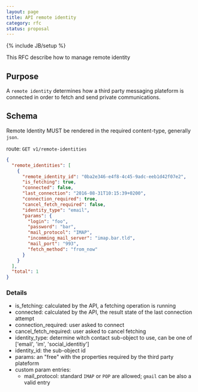 ```yaml
---
layout: page
title: API remote identity
category: rfc
status: proposal
---
```


{% include JB/setup %}

This RFC describe how to manage remote identity

## Purpose

A `remote identity` determines how a third party messaging plateform is connected in order to fetch
and send private communications.

## Schema

Remote Identity MUST be rendered in the required content-type, generally `json`.

route: `GET v1/remote-identities`

```json
{
  "remote_identities": [
    {
      "remote_identity_id": "0ba2e346-e4f8-4c45-9adc-eeb1d42f07e2",
      "is_fetching": true,
      "connected": false,
      "last_connection": "2016-08-31T10:15:39+0200",
      "connection_required": true,
      "cancel_fetch_required": false,
      "identity_type": "email",
      "params": {
        "login": "foo",
        "password": "bar",
        "mail_protocol": "IMAP",
        "incomming_mail_server": "imap.bar.tld",
        "mail_port": "993",
        "fetch_method": "from_now"
      }
    }
  ],
  "total": 1
}
```

### Details

 * is_fetching: calculated by the API, a fetching operation is running
 * connected: calculated by the API, the result state of the last connection attempt
 * connection_required: user asked to connect
 * cancel_fetch_required: user asked to cancel fetching
 * identity_type: determine witch contact sub-object to use, can be one of ['email', 'im', 'social_identitiy']
 * identity_id: the sub-object id
 * params: an "free" with the properties required by the third party plateform
 * custom param entries:
   * mail_protocol: standard `IMAP` or `POP` are allowed; `gmail` can be also a valid entry

